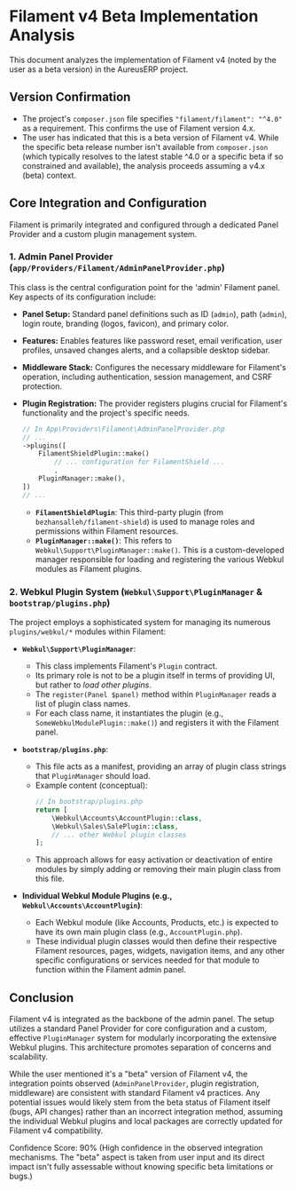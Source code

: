 # Filament v4 Beta Implementation Analysis

This document analyzes the implementation of Filament v4 (noted by the user as a beta version) in the AureusERP project.

## Version Confirmation

*   The project's `composer.json` file specifies `"filament/filament": "^4.0"` as a requirement. This confirms the use of Filament version 4.x.
*   The user has indicated that this is a beta version of Filament v4. While the specific beta release number isn't available from `composer.json` (which typically resolves to the latest stable ^4.0 or a specific beta if so constrained and available), the analysis proceeds assuming a v4.x (beta) context.

## Core Integration and Configuration

Filament is primarily integrated and configured through a dedicated Panel Provider and a custom plugin management system.

### 1. Admin Panel Provider (`app/Providers/Filament/AdminPanelProvider.php`)

This class is the central configuration point for the 'admin' Filament panel. Key aspects of its configuration include:

*   **Panel Setup:** Standard panel definitions such as ID (`admin`), path (`admin`), login route, branding (logos, favicon), and primary color.
*   **Features:** Enables features like password reset, email verification, user profiles, unsaved changes alerts, and a collapsible desktop sidebar.
*   **Middleware Stack:** Configures the necessary middleware for Filament's operation, including authentication, session management, and CSRF protection.
*   **Plugin Registration:** The provider registers plugins crucial for Filament's functionality and the project's specific needs.

    ~~~php
    // In App\Providers\Filament\AdminPanelProvider.php
    // ...
    ->plugins([
        FilamentShieldPlugin::make()
            // ... configuration for FilamentShield ...
            ,
        PluginManager::make(),
    ])
    // ...
    ~~~

    *   **`FilamentShieldPlugin`**: This third-party plugin (from `bezhansalleh/filament-shield`) is used to manage roles and permissions within Filament resources.
    *   **`PluginManager::make()`**: This refers to `Webkul\Support\PluginManager::make()`. This is a custom-developed manager responsible for loading and registering the various Webkul modules as Filament plugins.

### 2. Webkul Plugin System (`Webkul\Support\PluginManager` & `bootstrap/plugins.php`)

The project employs a sophisticated system for managing its numerous `plugins/webkul/*` modules within Filament:

*   **`Webkul\Support\PluginManager`**:
    *   This class implements Filament's `Plugin` contract.
    *   Its primary role is not to be a plugin itself in terms of providing UI, but rather to *load other plugins*.
    *   The `register(Panel $panel)` method within `PluginManager` reads a list of plugin class names.
    *   For each class name, it instantiates the plugin (e.g., `SomeWebkulModulePlugin::make()`) and registers it with the Filament panel.

*   **`bootstrap/plugins.php`**:
    *   This file acts as a manifest, providing an array of plugin class strings that `PluginManager` should load.
    *   Example content (conceptual):
        ~~~php
        // In bootstrap/plugins.php
        return [
            \Webkul\Accounts\AccountPlugin::class,
            \Webkul\Sales\SalePlugin::class,
            // ... other Webkul plugin classes
        ];
        ~~~
    *   This approach allows for easy activation or deactivation of entire modules by simply adding or removing their main plugin class from this file.

*   **Individual Webkul Module Plugins (e.g., `Webkul\Accounts\AccountPlugin`)**:
    *   Each Webkul module (like Accounts, Products, etc.) is expected to have its own main plugin class (e.g., `AccountPlugin.php`).
    *   These individual plugin classes would then define their respective Filament resources, pages, widgets, navigation items, and any other specific configurations or services needed for that module to function within the Filament admin panel.

## Conclusion

Filament v4 is integrated as the backbone of the admin panel. The setup utilizes a standard Panel Provider for core configuration and a custom, effective `PluginManager` system for modularly incorporating the extensive Webkul plugins. This architecture promotes separation of concerns and scalability.

While the user mentioned it's a "beta" version of Filament v4, the integration points observed (`AdminPanelProvider`, plugin registration, middleware) are consistent with standard Filament v4 practices. Any potential issues would likely stem from the beta status of Filament itself (bugs, API changes) rather than an incorrect integration method, assuming the individual Webkul plugins and local packages are correctly updated for Filament v4 compatibility.

Confidence Score: 90% (High confidence in the observed integration mechanisms. The "beta" aspect is taken from user input and its direct impact isn't fully assessable without knowing specific beta limitations or bugs.)
```
